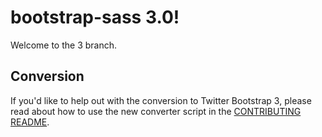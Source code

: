 # bootstrap-sass 3.0!

Welcome to the 3 branch.

## Conversion

If you'd like to help out with the conversion to Twitter Bootstrap 3, please read about how to use the new converter script in the [CONTRIBUTING README](https://github.com/intridea/bootstrap-sass/blob/3.0.0-wip/CONTRIBUTING.md).
